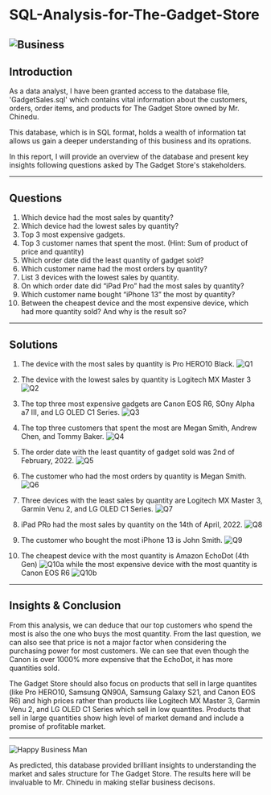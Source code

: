 # SQL-Analysis-for-The-Gadget-Store
![Business](https://images.pexels.com/photos/4386325/pexels-photo-4386325.jpeg?auto=compress&cs=tinysrgb&w=400)
---

## Introduction
As a data analyst, I have been granted access to the database file, 'GadgetSales.sql' which contains vital information about the customers, orders, order items, and products for The Gadget Store owned by Mr. Chinedu. 

This database, which is in SQL format, holds a wealth of information tat allows us gain a deeper understanding of this business and its oprations. 

In this report, I will provide an overview of the database and present key insights following questions asked by The Gadget Store's stakeholders.

---
## Questions
1. Which device had the most sales by quantity?
2. Which device had the lowest sales by quantity?
3. Top 3 most expensive gadgets.
4. Top 3 customer names that spent the most. (Hint: Sum of product of price and quantity)
5. Which order date did the least quantity of gadget sold?
6. Which customer name had the most orders by quantity?
7. List 3 devices with the lowest sales by quantity.
8. On which order date did “iPad Pro” had the most sales by quantity?
9. Which customer name bought “iPhone 13” the most by quantity?
10. Between the cheapest device and the most expensive device, which had more quantity sold? And why is the result so?

---
## Solutions
1. The device with the most sales by quantity is Pro HERO10 Black.
![Q1](https://github.com/OseAndrea/SQL-Analysis-for-The-Gadget-Store/assets/130297747/17b8618e-f7bd-4631-82c5-4bb6474b0f9f)

2. The device with the lowest sales by quantity is Logitech MX Master 3
![Q2](https://github.com/OseAndrea/SQL-Analysis-for-The-Gadget-Store/assets/130297747/5471177c-c4c5-44c5-9786-cc938e5d45c2)

3. The top three most expensive gadgets are Canon EOS R6, SOny Alpha a7 III, and LG OLED C1 Series.
![Q3](https://github.com/OseAndrea/SQL-Analysis-for-The-Gadget-Store/assets/130297747/23d3ef76-9117-4edc-9c55-450f1f108c6c)

4. The top three customers that spent the most are Megan Smith, Andrew Chen, and Tommy Baker.
![Q4](https://github.com/OseAndrea/SQL-Analysis-for-The-Gadget-Store/assets/130297747/873052d9-e40e-4bee-9d9d-af260bd33ee6)

5. The order date with the least quantity of gadget sold was 2nd of February, 2022.
![Q5](https://github.com/OseAndrea/SQL-Analysis-for-The-Gadget-Store/assets/130297747/9fa9df8b-07f3-42a0-bbc2-67df7591b754)

6. The customer who had the most orders by quantity is Megan Smith.
![Q6](https://github.com/OseAndrea/SQL-Analysis-for-The-Gadget-Store/assets/130297747/c70a11fc-656c-4927-a6c5-80468332d99d)

7. Three devices with the least sales by quantity are Logitech MX Master 3, Garmin Venu 2, and LG OLED C1 Series.
![Q7](https://github.com/OseAndrea/SQL-Analysis-for-The-Gadget-Store/assets/130297747/a057d265-31f4-466c-951f-b6c5a6856924)

8. iPad PRo had the most sales by quantity on the 14th of April, 2022.
![Q8](https://github.com/OseAndrea/SQL-Analysis-for-The-Gadget-Store/assets/130297747/288af481-90b4-4fdf-9a2b-4836bfc28ccb)

9. The customer who bought the most iPhone 13 is John Smith.
![Q9](https://github.com/OseAndrea/SQL-Analysis-for-The-Gadget-Store/assets/130297747/476998c5-7d86-4750-b069-ac67a4fe6a47)

10. The cheapest device with the most quantity is Amazon EchoDot (4th Gen)
![Q10a](https://github.com/OseAndrea/SQL-Analysis-for-The-Gadget-Store/assets/130297747/1620cfb2-206a-43b4-826d-4d965a5cd641)
while the most expensive device with the most quantity is Canon EOS R6
![Q10b](https://github.com/OseAndrea/SQL-Analysis-for-The-Gadget-Store/assets/130297747/46621209-3da5-4d04-8036-68b7e15b437c)

---
## Insights & Conclusion
From this analysis, we can deduce that our top customers who spend the most is also the one who buys the most quantity. From the last question, we can also see that price is not a major factor when considering the purchasing power for most customers. We can see that even though the Canon is over 1000% more expensive that the EchoDot, it has more quantities sold.

The Gadget Store should also focus on products that sell in large quantites (like Pro HERO10, Samsung QN90A, Samsung Galaxy S21, and Canon EOS R6) and high prices rather than products like Logitech MX Master 3, Garmin Venu 2, and LG OLED C1 Series which sell in low quantites. Products that sell in large quantities show high level of market demand and include a promise of profitable market.

---
![Happy Business Man](https://images.pexels.com/photos/6285173/pexels-photo-6285173.jpeg?auto=compress&cs=tinysrgb&w=400)

As predicted, this database provided brilliant insights to understanding the market and sales structure for The Gadget Store. The results here will be invaluable to Mr. Chinedu in making stellar business decisons.
